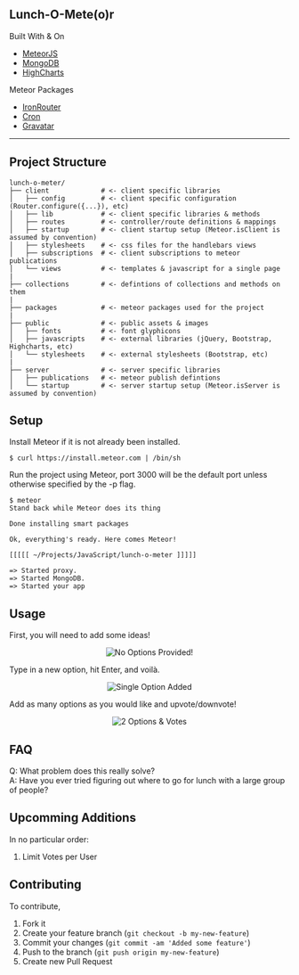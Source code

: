 ## Lunch-O-Mete(o)r

Built With & On
* [MeteorJS](https://www.meteor.com)
* [MongoDB](http://www.mongodb.org)
* [HighCharts](http://www.highcharts.com/)

Meteor Packages
* [IronRouter](https://atmospherejs.com/iron/router)
* [Cron](https://atmospherejs.com/mrt/cron)
* [Gravatar](https://atmospherejs.com/tmeasday/gravatar)

***

## Project Structure

```
lunch-o-meter/
├── client             # <- client specific libraries
│   ├── config         # <- client specific configuration (Router.configure({...}), etc)
│   ├── lib            # <- client specific libraries & methods
│   ├── routes         # <- controller/route definitions & mappings
│   ├── startup        # <- client startup setup (Meteor.isClient is assumed by convention)
│   ├── stylesheets    # <- css files for the handlebars views
│   ├── subscriptions  # <- client subscriptions to meteor publications
│   └── views          # <- templates & javascript for a single page
|
├── collections        # <- defintions of collections and methods on them
|
├── packages           # <- meteor packages used for the project
|
├── public             # <- public assets & images
│   ├── fonts          # <- font glyphicons
│   ├── javascripts    # <- external libraries (jQuery, Bootstrap, Highcharts, etc)
│   └── stylesheets    # <- external stylesheets (Bootstrap, etc)
|
├── server             # <- server specific libraries
│   ├── publications   # <- meteor publish defintions
│   └── startup        # <- server startup setup (Meteor.isServer is assumed by convention)

```

## Setup

Install Meteor if it is not already been installed.

```
$ curl https://install.meteor.com | /bin/sh
```

Run the project using Meteor, port 3000 will be the default port unless otherwise specified by the -p flag.
```
$ meteor
Stand back while Meteor does its thing

Done installing smart packages

Ok, everything's ready. Here comes Meteor!

[[[[[ ~/Projects/JavaScript/lunch-o-meter ]]]]]

=> Started proxy.
=> Started MongoDB.
=> Started your app
```
## Usage

First, you will need to add some ideas!
<p align="center">
<img align="center" src="https://raw.githubusercontent.com/chrismagnacca/lunch-o-meter/master/README/no-options-input.png" alt="No Options Provided!">
</p>

Type in a new option, hit Enter, and voilà.
<p align="center">
<img align="center" src="https://raw.githubusercontent.com/chrismagnacca/lunch-o-meter/master/README/1-option-added.png" alt="Single Option Added">
</p>

Add as many options as you would like and upvote/downvote!
<p align="center">
<img align="center" src="https://raw.githubusercontent.com/chrismagnacca/lunch-o-meter/master/README/1-lunch-option-voted.png" alt="2 Options & Votes">
</p>

## FAQ

Q: What problem does this really solve?
<br>
A: Have you ever tried figuring out where to go for lunch with a large group of people?

## Upcomming Additions
In no particular order:

1. Limit Votes per User

## Contributing
To contribute,

1. Fork it
2. Create your feature branch (`git checkout -b my-new-feature`)
3. Commit your changes (`git commit -am 'Added some feature'`)
4. Push to the branch (`git push origin my-new-feature`)
5. Create new Pull Request
